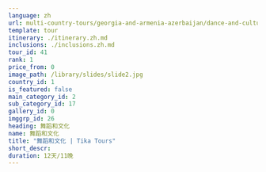 ```yaml
---
language: zh
url: multi-country-tours/georgia-and-armenia-azerbaijan/dance-and-culture
template: tour
itinerary: ./itinerary.zh.md
inclusions: ./inclusions.zh.md
tour_id: 41
rank: 1
price_from: 0
image_path: /library/slides/slide2.jpg
country_id: 1
is_featured: false
main_category_id: 2
sub_category_id: 17
gallery_id: 0
imggrp_id: 26
heading: 舞蹈和文化
name: 舞蹈和文化
title: "舞蹈和文化 | Tika Tours"
short_descr: 
duration: 12天/11晚
---
```

